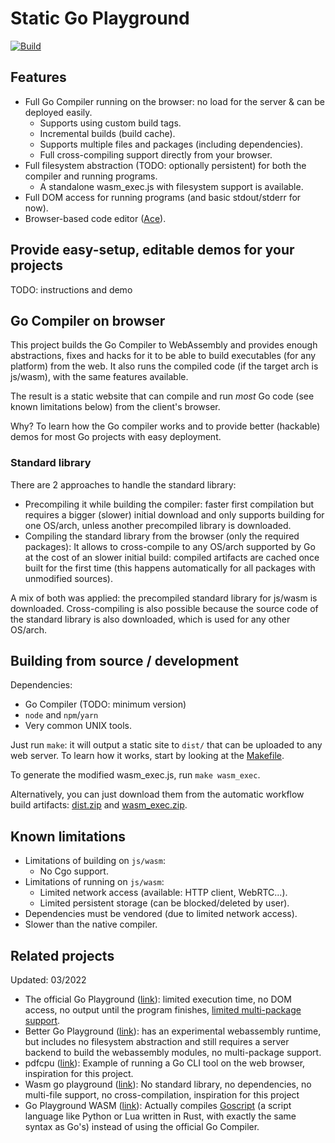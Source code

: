 # Static Go Playground

<!-- TODO: Tags -->
[![Build](https://github.com/Yeicor/static-go-playground/actions/workflows/deploy.yaml/badge.svg)](https://github.com/Yeicor/static-go-playground/actions/workflows/deploy.yaml)

## Features

- Full Go Compiler running on the browser: no load for the server & can be deployed easily.
    - Supports using custom build tags.
    - Incremental builds (build cache).
    - Supports multiple files and packages (including dependencies).
    - Full cross-compiling support directly from your browser.
- Full filesystem abstraction (TODO: optionally persistent) for both the compiler and running programs.
    - A standalone wasm_exec.js with filesystem support is available.
- Full DOM access for running programs (and basic stdout/stderr for now).
- Browser-based code editor ([Ace](https://ace.c9.io/)).

## Provide easy-setup, editable demos for your projects

TODO: instructions and demo

## Go Compiler on browser

This project builds the Go Compiler to WebAssembly and provides enough abstractions, fixes and hacks for it to be able
to build executables (for any platform) from the web. It also runs the compiled code (if the target arch is js/wasm),
with the same features available.

The result is a static website that can compile and run *most* Go code (see known limitations below) from the client's
browser.

Why? To learn how the Go compiler works and to provide better (hackable) demos for most Go projects with easy
deployment.

### Standard library

There are 2 approaches to handle the standard library:

- Precompiling it while building the compiler: faster first compilation but requires a bigger (slower) initial download
  and only supports building for one OS/arch, unless another precompiled library is downloaded.
- Compiling the standard library from the browser (only the required packages): It allows to cross-compile to any
  OS/arch supported by Go at the cost of an slower initial build: compiled artifacts are cached once built for the first
  time (this happens automatically for all packages with unmodified sources).

A mix of both was applied: the precompiled standard library for js/wasm is downloaded. Cross-compiling is also possible
because the source code of the standard library is also downloaded, which is used for any other OS/arch.

## Building from source / development

Dependencies:

- Go Compiler (TODO: minimum version)
- `node` and `npm`/`yarn`
- Very common UNIX tools.

Just run `make`: it will output a static site to `dist/` that can be uploaded to any web server. To learn how it works,
start by looking at the [Makefile](Makefile).

To generate the modified wasm_exec.js, run `make wasm_exec`.

Alternatively, you can just download them from the automatic workflow build artifacts:
[dist.zip](https://github.com/Yeicor/static-go-playground/actions/workflows/deploy.yaml)
and [wasm_exec.zip](https://github.com/Yeicor/static-go-playground/actions/workflows/deploy-wasm_exec.yaml).

## Known limitations

- Limitations of building on `js/wasm`:
    - No Cgo support.
- Limitations of running on `js/wasm`:
    - Limited network access (available: HTTP client, WebRTC...).
    - Limited persistent storage (can be blocked/deleted by user).
- Dependencies must be vendored (due to limited network access).
- Slower than the native compiler.

## Related projects

Updated: 03/2022

- The official Go Playground ([link](https://go.dev/play/)): limited execution time, no DOM access, no output until the
  program finishes, [limited multi-package support](https://go.dev/play/p/BWJ4dcUqVfT).
- Better Go Playground ([link](https://goplay.tools/)): has an experimental webassembly runtime, but includes no
  filesystem abstraction and still requires a server backend to build the webassembly modules, no multi-package support.
- pdfcpu ([link](https://github.com/wcchoi/go-wasm-pdfcpu/blob/master/article.md)): Example of running a Go CLI tool on
  the web browser, inspiration for this project.
- Wasm go playground ([link](https://github.com/ccbrown/wasm-go-playground)): No standard library, no dependencies, no
  multi-file support, no cross-compilation, inspiration for this project
- Go Playground WASM ([link]()): Actually compiles [Goscript](https://github.com/oxfeeefeee/goscript) (a script language
  like Python or Lua written in Rust, with exactly the same syntax as Go's) instead of using the official Go Compiler.
